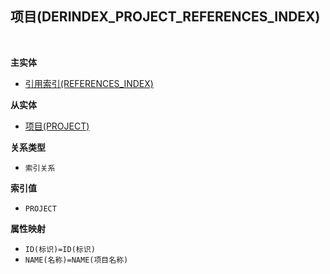## 项目(DERINDEX_PROJECT_REFERENCES_INDEX) <!-- {docsify-ignore-all} -->



<br>
<p class="panel-title"><b>主实体</b></p>

* [引用索引(REFERENCES_INDEX)](module/Base/references_index)

<p class="panel-title"><b>从实体</b></p>

* [项目(PROJECT)](module/ProjMgmt/project)

<p class="panel-title"><b>关系类型</b></p>

* `索引关系`

<p class="panel-title"><b>索引值</b></p>

* `PROJECT`

<p class="panel-title"><b>属性映射</b></p>

* `ID(标识)=ID(标识)`
* `NAME(名称)=NAME(项目名称)`
